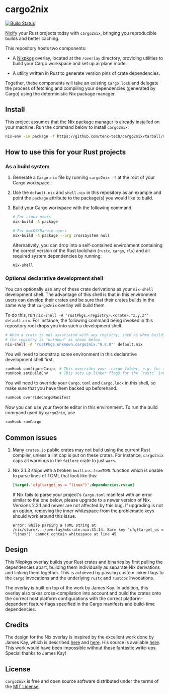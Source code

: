 # cargo2nix

[![Build Status][build-badge]][build-url]

[build-badge]: https://circleci.com/gh/tenx-tech/cargo2nix.svg?style=shield
[build-url]: https://circleci.com/gh/tenx-tech/cargo2nix

[Nixify](https://nixos.org/nix) your Rust projects today with `cargo2nix`,
bringing you reproducible builds and better caching.

This repository hosts two components:

- A [Nixpkgs](https://github.com/NixOS/nixpkgs) overlay, located at the `/overlay`
  directory, providing utilities to build your Cargo workspace and set up
  airplane mode.
  
- A utility written in Rust to generate version pins of crate dependencies.
  
Together, these components will take an existing `Cargo.lock` and delegate the
process of fetching and compiling your dependencies (generated by Cargo) using
the deterministic Nix package manager.

## Install

This project assumes that the [Nix package manager](https://nixos.org/nix) is
already installed on your machine. Run the command below to install `cargo2nix`:

```bash
nix-env -iA package -f https://github.com/tenx-tech/cargo2nix/tarball/master --arg crossSystem null
```

## How to use this for your Rust projects

### As a build system

1. Generate a `Cargo.nix` file by running `cargo2nix -f` at the root of your
   Cargo workspace.

2. Use the `default.nix` and `shell.nix` in this repository as an example and
   point the `package` attribute to the package(s) you would like to build.

3. Build your Cargo workspace with the following command:

   ```bash
   # For Linux users
   nix-build -A package

   # For macOS/Darwin users
   nix-build -A package --arg crossSystem null
   ```

   Alternatively, you can drop into a self-contained environment containing the
   correct version of the Rust toolchain (`rustc`, `cargo`, `rls`) and all
   required system dependencies by running:

   ```bash
   nix-shell
   ```

### Optional declarative development shell

You can optionally use any of these crate derivations as your `nix-shell`
development shell. The advantage of this shell is that in this environment users
can develop their crates and be sure that their crates builds in the same way
that `cargo2nix` overlay will build them.

To do this, run `nix-shell -A 'rustPkgs.<registry>.<crate>."x.y.z"' default.nix`.
For instance, the following command being invoked in this repository root drops
you into such a development shell.

```bash
# When a crate is not associated with any registry, such as when building locally,
# the registry is "unknown" as shown below.
nix-shell -A 'rustPkgs.unknown.cargo2nix."0.8.0"' default.nix
```

You will need to bootstrap some environment in this declarative development
shell first.

```bash
runHook configureCargo  # This overrides your .cargo folder, e.g. for setting cross-compilers
runHook setBuildEnv     # This sets up linker flags for the `rustc` invocations
```

You will need to override your `Cargo.toml` and `Cargo.lock` in this shell,
so make sure that you have them backed up beforehand.

```bash
runHook overrideCargoManifest
```

Now you can use your favorite editor in this environment. To run the build
command used by `cargo2nix`, use

```bash
runHook runCargo
```

## Common issues

1. Many `crates.io` public crates may not build using the current Rust compiler,
   unless a lint cap is put on these crates. For instance, `cargo2nix` caps all
   warnings in the `failure` crate to just `warn`.
2. Nix 2.1.3 ships with a broken `builtins.fromTOML` function which is unable to
   parse lines of TOML that look like this:

   ```toml
   [target.'cfg(target_os = "linux")'.dependencies.rscam]
   ```

   If Nix fails to parse your project's `Cargo.toml` manifest with an error
   similar to the one below, please upgrade to a newer version of Nix. Versions
   2.3.1 and newer are not affected by this bug. If upgrading is not an option,
   removing the inner whitespace from the problematic keys should work around
   this issue.

   ```text
   error: while parsing a TOML string at /nix/store/.../overlay/mkcrate.nix:31:14: Bare key 'cfg(target_os = "linux")' cannot contain whitespace at line 45
   ```

## Design

This Nixpkgs overlay builds your Rust crates and binaries by first pulling the
dependencies apart, building them individually as separate Nix derivations and
linking them together. This is achieved by passing custom linker flags to the
`cargo` invocations and the underlying `rustc` and `rustdoc` invocations.

The overlay is built on top of the work by James Kay. In addition, this overlay
also takes cross-compilation into account and build the crates onto the correct
host platform configurations with the correct platform-dependent feature flags
specified in the Cargo manifests and build-time dependencies.

## Credits

The design for the Nix overlay is inspired by the excellent work done by James
Kay, which is described [here][blog-1] and [here][blog-2]. His source is
available [here][mkRustCrate]. This work would have been impossible without
these fantastic write-ups. Special thanks to James Kay!

[blog-1]: https://www.hadean.com/blog/managing-rust-dependencies-with-nix-part-i
[blog-2]: https://www.hadean.com/blog/managing-rust-dependencies-with-nix-part-ii
[mkRustCrate]: https://github.com/Twey/mkRustCrate

## License

`cargo2nix` is free and open source software distributed under the terms of the
[MIT License](./LICENSE).

